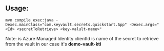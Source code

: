 ## Usage:

    mvn compile exec:java -Dexec.mainClass="com.keyvault.secrets.quickstart.App" -Dexec.args="<Id> <secretToRetrieve> <key-valult-name>"

Note:
<Id>  is  Azure Managed Identity  clientId
<secretToRetrieve> is name of the secret to retrieve from the vault
<key-valult-name> in our case it's **demo-vault-kti**